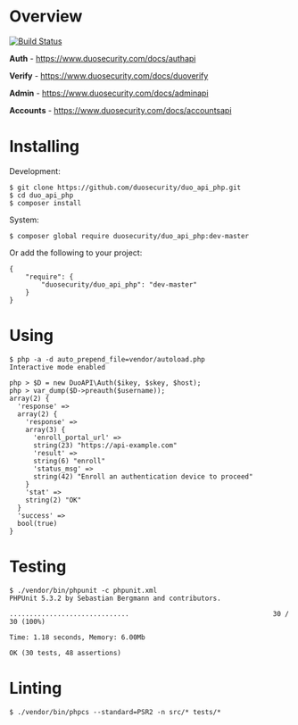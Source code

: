 # Overview

[![Build Status](https://travis-ci.org/duosecurity/duo_api_php.svg?branch=master)](https://travis-ci.org/duosecurity/duo_api_php)

**Auth** - https://www.duosecurity.com/docs/authapi

**Verify** - https://www.duosecurity.com/docs/duoverify

**Admin** - https://www.duosecurity.com/docs/adminapi

**Accounts** - https://www.duosecurity.com/docs/accountsapi

# Installing

Development:

```
$ git clone https://github.com/duosecurity/duo_api_php.git
$ cd duo_api_php
$ composer install
```

System:

```
$ composer global require duosecurity/duo_api_php:dev-master
```

Or add the following to your project:

```
{
    "require": {
        "duosecurity/duo_api_php": "dev-master"
    }
}
```

# Using

```
$ php -a -d auto_prepend_file=vendor/autoload.php
Interactive mode enabled

php > $D = new DuoAPI\Auth($ikey, $skey, $host);
php > var_dump($D->preauth($username));
array(2) {
  'response' =>
  array(2) {
    'response' =>
    array(3) {
      'enroll_portal_url' =>
      string(23) "https://api-example.com"
      'result' =>
      string(6) "enroll"
      'status_msg' =>
      string(42) "Enroll an authentication device to proceed"
    }
    'stat' =>
    string(2) "OK"
  }
  'success' =>
  bool(true)
}
```

# Testing

```
$ ./vendor/bin/phpunit -c phpunit.xml
PHPUnit 5.3.2 by Sebastian Bergmann and contributors.

..............................                                    30 / 30 (100%)

Time: 1.18 seconds, Memory: 6.00Mb

OK (30 tests, 48 assertions)
```

# Linting

```
$ ./vendor/bin/phpcs --standard=PSR2 -n src/* tests/*
```
